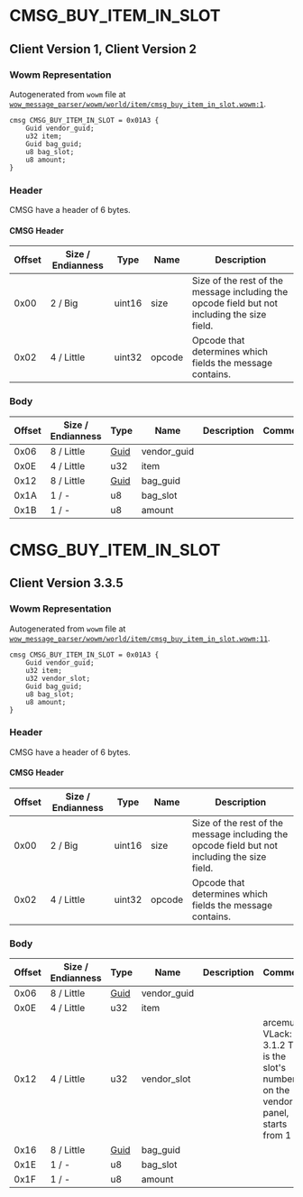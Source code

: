 # CMSG_BUY_ITEM_IN_SLOT

## Client Version 1, Client Version 2

### Wowm Representation

Autogenerated from `wowm` file at [`wow_message_parser/wowm/world/item/cmsg_buy_item_in_slot.wowm:1`](https://github.com/gtker/wow_messages/tree/main/wow_message_parser/wowm/world/item/cmsg_buy_item_in_slot.wowm#L1).
```rust,ignore
cmsg CMSG_BUY_ITEM_IN_SLOT = 0x01A3 {
    Guid vendor_guid;
    u32 item;
    Guid bag_guid;
    u8 bag_slot;
    u8 amount;
}
```
### Header

CMSG have a header of 6 bytes.

#### CMSG Header

| Offset | Size / Endianness | Type   | Name   | Description |
| ------ | ----------------- | ------ | ------ | ----------- |
| 0x00   | 2 / Big           | uint16 | size   | Size of the rest of the message including the opcode field but not including the size field.|
| 0x02   | 4 / Little        | uint32 | opcode | Opcode that determines which fields the message contains.|

### Body

| Offset | Size / Endianness | Type | Name | Description | Comment |
| ------ | ----------------- | ---- | ---- | ----------- | ------- |
| 0x06 | 8 / Little | [Guid](../spec/packed-guid.md) | vendor_guid |  |  |
| 0x0E | 4 / Little | u32 | item |  |  |
| 0x12 | 8 / Little | [Guid](../spec/packed-guid.md) | bag_guid |  |  |
| 0x1A | 1 / - | u8 | bag_slot |  |  |
| 0x1B | 1 / - | u8 | amount |  |  |

# CMSG_BUY_ITEM_IN_SLOT

## Client Version 3.3.5

### Wowm Representation

Autogenerated from `wowm` file at [`wow_message_parser/wowm/world/item/cmsg_buy_item_in_slot.wowm:11`](https://github.com/gtker/wow_messages/tree/main/wow_message_parser/wowm/world/item/cmsg_buy_item_in_slot.wowm#L11).
```rust,ignore
cmsg CMSG_BUY_ITEM_IN_SLOT = 0x01A3 {
    Guid vendor_guid;
    u32 item;
    u32 vendor_slot;
    Guid bag_guid;
    u8 bag_slot;
    u8 amount;
}
```
### Header

CMSG have a header of 6 bytes.

#### CMSG Header

| Offset | Size / Endianness | Type   | Name   | Description |
| ------ | ----------------- | ------ | ------ | ----------- |
| 0x00   | 2 / Big           | uint16 | size   | Size of the rest of the message including the opcode field but not including the size field.|
| 0x02   | 4 / Little        | uint32 | opcode | Opcode that determines which fields the message contains.|

### Body

| Offset | Size / Endianness | Type | Name | Description | Comment |
| ------ | ----------------- | ---- | ---- | ----------- | ------- |
| 0x06 | 8 / Little | [Guid](../spec/packed-guid.md) | vendor_guid |  |  |
| 0x0E | 4 / Little | u32 | item |  |  |
| 0x12 | 4 / Little | u32 | vendor_slot |  | arcemu: VLack: 3.1.2 This is the slot's number on the vendor's panel, starts from 1 |
| 0x16 | 8 / Little | [Guid](../spec/packed-guid.md) | bag_guid |  |  |
| 0x1E | 1 / - | u8 | bag_slot |  |  |
| 0x1F | 1 / - | u8 | amount |  |  |

